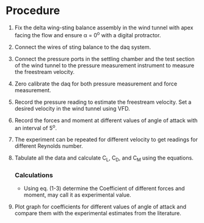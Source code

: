 # Procedure

1. Fix the delta wing-sting balance assembly in the wind tunnel with apex facing the flow and ensure α = 0<sup>o</sup> with a digital protractor. 

2. Connect the wires of sting balance to the daq system.

3. Connect the pressure ports in the settling chamber and the test section of the wind tunnel to the pressure measurement instrument to measure the freestream velocity.

4. Zero calibrate the daq for both pressure measurement and force measurement.

5. Record the pressure reading to estimate the freestream velocity. Set a desired velocity in the wind tunnel using VFD.

6. Record the forces and moment at different values of angle of attack with an interval of 5<sup>o</sup>.

7. The experiment can be repeated for different velocity to get readings for different Reynolds number.

8. Tabulate all the data and calculate C<sub>L</sub>, C<sub>D</sub>, and C<sub>M</sub> using the equations.

    ### Calculations

    - Using eq. (1-3) determine the Coefficient of different forces and moment, may call it as experimental value.

9. Plot graph for coefficients for different values of angle of attack and compare them with the experimental estimates from the literature.